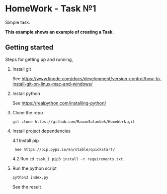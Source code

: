 # HomeWork - Task №1

Simple task.

**This example shows an example of creating a Task**.

## Getting started

Steps for getting up and running,

1. Install git

    See https://www.linode.com/docs/development/version-control/how-to-install-git-on-linux-mac-and-windows/

2. Install python

    See https://realpython.com/installing-python/

3. Clone the repo

    ```
    git clone https://github.com/RauanSatanbek/HomeWork.git
    ```

4. Install project dependencies

    4.1 Install pip

        See https://pip.pypa.io/en/stable/quickstart/

    4.2 Run
        ```
        cd task_1
        pip3 install -r requirements.txt
        ```

5. Run the python script

    ```sh
    python3 index.py
    ```

    See the result
